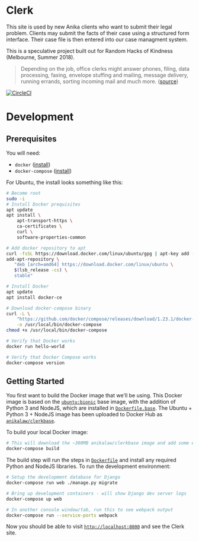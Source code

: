 # Clerk

This site is used by new Anika clients who want to submit their legal problem. Clients may submit the facts of their case using a structured form interface. Their case file is then entered into our case managment system.

This is a speculative project built out for Random Hacks of Kindness (Melbourne, Summer 2018).

> Depending on the job, office clerks might answer phones, filing, data processing, faxing, envelope stuffing and mailing, message delivery, running errands, sorting incoming mail and much more. ([source](https://www.snagajob.com/job-descriptions/office-clerk/))

[![CircleCI](https://circleci.com/gh/AnikaLegal/clerk.svg?style=svg)](https://circleci.com/gh/AnikaLegal/clerk)

# Development

## Prerequisites

You will need:

- `docker` ([install](https://docs.docker.com/install/#supported-platforms))
- `docker-compose` ([install](https://docs.docker.com/compose/install/))

For Ubuntu, the install looks something like this:

```bash
# Become root
sudo -i
# Install Docker prequisites
apt update
apt install \
    apt-transport-https \
    ca-certificates \
    curl \
    software-properties-common

# Add docker repository to apt
curl -fsSL https://download.docker.com/linux/ubuntu/gpg | apt-key add -
add-apt-repository \
   "deb [arch=amd64] https://download.docker.com/linux/ubuntu \
   $(lsb_release -cs) \
   stable"

# Install Docker
apt update
apt install docker-ce

# Download docker-compose binary
curl -L \
    "https://github.com/docker/compose/releases/download/1.23.1/docker-compose-$(uname -s)-$(uname -m)" \
    -o /usr/local/bin/docker-compose
chmod +x /usr/local/bin/docker-compose

# Verify that Docker works
docker run hello-world

# Verify that Docker Compose works
docker-compose version
```
## Getting Started

You first want to build the Docker image that we'll be using. This Docker image is based on the [`ubuntu:bionic`](https://hub.docker.com/_/ubuntu/) base image, with the addition of Python 3 and NodeJS, which are installed in [`Dockerfile.base`](./Dockerfile.base). The Ubuntu + Python 3 + NodeJS image has been uploaded to Docker Hub as  [`anikalaw/clerkbase`](https://hub.docker.com/r/anikalaw/clerkbase/).

To build your local Docker image:

```bash
# This will download the ~300MB anikalaw/clerkbase image and add some extra stuff.
docker-compose build
```

The build step will run the steps in [`Dockerfile`](./Dockerfile) and install any required Python and NodeJS libraries. To run the development environment:

```bash
# Setup the development database for Django
docker-compose run web ./manage.py migrate

# Bring up development containers - will show Django dev server logs
docker-compose up web

# In another console window/tab, run this to see webpack output
docker-compose run --service-ports webpack
```

Now you should be able to visit [`http://localhost:8000`](http://localhost:8000) and see the Clerk site.

